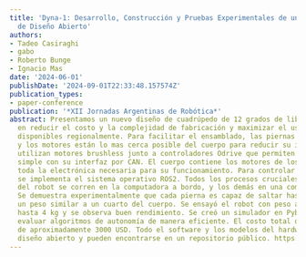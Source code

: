 ```yaml
---
title: 'Dyna-1: Desarrollo, Construcción y Pruebas Experimentales de un Robot Cuadrúpedo
  de Diseño Abierto'
authors:
- Tadeo Casiraghi
- gabo
- Roberto Bunge
- Ignacio Mas
date: '2024-06-01'
publishDate: '2024-09-01T22:33:48.157574Z'
publication_types:
- paper-conference
publication: '*XII Jornadas Argentinas de Robótica*'
abstract: Presentamos un nuevo diseño de cuadrúpedo de 12 grados de libertad, centrado
  en reducir el costo y la complejidad de fabricación y maximizar el uso de componentes
  disponibles regionalmente. Para facilitar el ensamblado, las piernas son modulares,
  y los motores están lo mas cerca posible del cuerpo para reducir su inercia. Se
  utilizan motores brushless junto a controladores Odrive que permiten un control
  simple con su interfaz por CAN. El cuerpo contiene los motores de los hombros y
  toda la electrónica necesaria para su funcionamiento. Para controlar el cuadrúpedo
  se implementa el sistema operativo ROS2. Todos los procesos cruciales para el funcionamiento
  del robot se corren en la computadora a bordo, y los demás en una computadora externa.
  Se demuestra experimentalmente que cada pierna es capaz de saltar hasta 30 cm con
  un peso similar a un cuarto del cuerpo. Se ensayó el robot con peso agregado de
  hasta 4 kg y se observa buen rendimiento. Se creó un simulador en Pybullet para
  evaluar algoritmos de autonomía de manera eficiente. El costo total del robot es
  de aproximadamente 3000 USD. Todo el software y los modelos del hardware son de
  diseño abierto y pueden encontrarse en un repositorio público. https://github.com/udesa-ai/dyna1-quadruped
---
```

